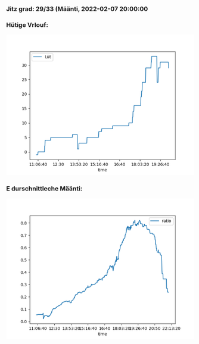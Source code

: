 ### Jitz grad: 29/33 (Määnti, 2022-02-07 20:00:00

### Hütige Vrlouf:
![Graph](Today.png)

### E durschnittleche Määnti:
![Graph](Määnti.png)